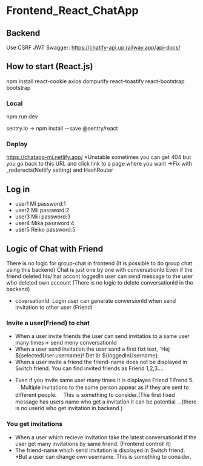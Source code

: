 ﻿# Frontend_React_ChatApp
##  Backend 
Use CSRF JWT
Swagger: https://chatify-api.up.railway.app/api-docs/

## How to start (React.js)
npm install react-cookie axios dompurify  react-toastify react-bootstrap bootstrap
### Local
npm run dev

sentry.io -> 
npm install --save @sentry/react

### Deploy
https://chatapp-mi.netlify.app/
*Unstable sometimes you can get 404 but you go back to this URL and click link to a page where you want
->Fix with _rederects(Netlify setting) and HashRouter

## Log in 
- user1 Mi  password:1
- user2 Mii  password:2
- user3 Miii  password:3
- user4 Mika  password:4
- user5 Reiko  password:5

## Logic of Chat with Friend
There is no logic for group-chat in frontend (It is possible to do group chat using this backend)
Chat is just one by one with conversationId
Even if the friend deleted his/ har accont loggedIn user can send message to the user who deleted own account (There is no logic to delete conversationId in the backend)
- coversationId: Login user can generate conversionId when send invitation to other user (Friend)

### Invite a user(Friend) to chat
- When a user invite friends the user can send invitatios to a same user many times-> send meny conversationId  
- When a user send invitation the user sand a first fixt text, `Hej ${selectedUser.username}! Det är ${loggedInUsername}. 
- When a user invite a friend  the friend-name does not be displayed in Switch friend. You can find invited friends as Friend 1,2,3....
* Even if you invite same user many times it is displayes Friend 1 Frend 5. 
　Multiple invitations to the same person appear as if they are sent to different people.
　This is something to consider.(The first fixed message has users name who get a invitation it can be potential ...(there is no userid who get invitation in backend )

### You get invitations
- When a user which recieve invitation take the latest conversationId if the user get many invitations by same friend. (Frontend controll it)
- The friend-name which send invitation is displayed in Switch friend.
*But a user can change own username. This is something to consider. 


